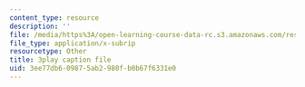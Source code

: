 ```yaml
---
content_type: resource
description: ''
file: /media/https%3A/open-learning-course-data-rc.s3.amazonaws.com/res-15-003-shaping-the-future-of-work-15-662x-spring-2016/3ee77db609875ab2980fb0b67f6331e0_xApFTcsFPcQ.vtt
file_type: application/x-subrip
resourcetype: Other
title: 3play caption file
uid: 3ee77db6-0987-5ab2-980f-b0b67f6331e0
---
```

